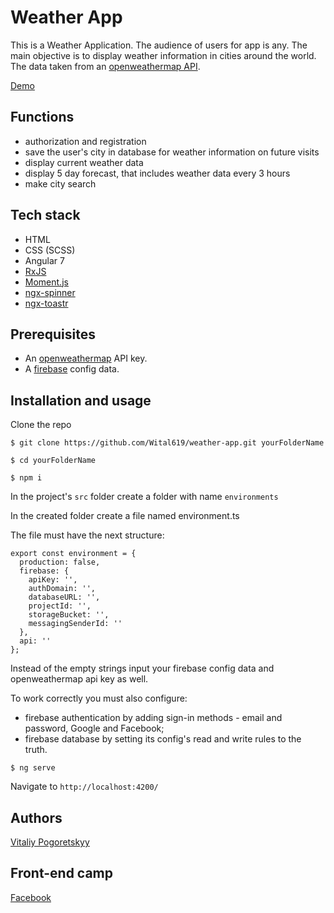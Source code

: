 # Weather App

This is a Weather Application.
The audience of users for app is any. 
The main objective is to display weather information in cities around the world.
The data taken from an [openweathermap API](https://openweathermap.org/).

[Demo](https://weather-app-wital619.herokuapp.com)

## Functions
- authorization and registration
- save the user's city in database for weather information on future visits
- display current weather data
- display 5 day forecast, that includes weather data every 3 hours
- make city search

## Tech stack
 - HTML
 - CSS (SCSS)
 - Angular 7
 - [RxJS](https://github.com/ReactiveX/rxjs)
 - [Moment.js](https://github.com/moment/moment)
 - [ngx-spinner](https://github.com/Napster2210/ngx-spinner)
 - [ngx-toastr](https://github.com/scttcper/ngx-toastr)

## Prerequisites

- An [openweathermap](https://openweathermap.org/) API key.
- A [firebase](https://console.firebase.google.com/) config data.

## Installation and usage

Clone the repo

```
$ git clone https://github.com/Wital619/weather-app.git yourFolderName
```

```
$ cd yourFolderName
```

```
$ npm i
```

In the project's `src` folder create a folder with name `environments`

In the created folder create a file named environment.ts

The file must have the next structure:

```
export const environment = {
  production: false,
  firebase: {
    apiKey: '',
    authDomain: '',
    databaseURL: '',
    projectId: '',
    storageBucket: '',
    messagingSenderId: ''
  },
  api: ''
};
```

Instead of the empty strings input your firebase config data and openweathermap api key as well.

To work correctly you must also configure:
- firebase authentication by adding sign-in methods - email and password, Google and Facebook;
- firebase database by setting its config's read and write rules to the truth.

```
$ ng serve
```

Navigate to `http://localhost:4200/`

## Authors

[Vitaliy Pogoretskyy](https://github.com/Wital619)

## Front-end camp
[Facebook](https://www.facebook.com/groups/270300106928894)
